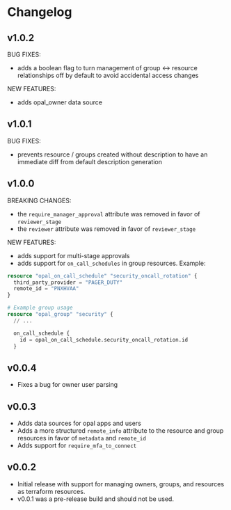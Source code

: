 # Changelog

## v1.0.2

BUG FIXES:
- adds a boolean flag to turn management of group <-> resource relationships off by default to avoid accidental access changes

NEW FEATURES:
- adds opal_owner data source

## v1.0.1

BUG FIXES:
- prevents resource / groups created without description to have an immediate diff from default description generation

## v1.0.0

BREAKING CHANGES:
- the `require_manager_approval` attribute was removed in favor of `reviewer_stage`
- the `reviewer` attribute was removed in favor of `reviewer_stage`

NEW FEATURES:
- adds support for multi-stage approvals
- adds support for `on_call_schedules` in group resources. Example: 

```terraform
resource "opal_on_call_schedule" "security_oncall_rotation" {
  third_party_provider = "PAGER_DUTY"
  remote_id = "PNXHVAA"
}

# Example group usage
resource "opal_group" "security" {
  // ...

  on_call_schedule {
    id = opal_on_call_schedule.security_oncall_rotation.id
  }
```

## v0.0.4
- Fixes a bug for owner user parsing

## v0.0.3
- Adds data sources for opal apps and users
- Adds a more structured `remote_info` attribute to the resource and group resources in favor of `metadata` and `remote_id`
- Adds support for `require_mfa_to_connect`

## v0.0.2
- Initial release with support for managing owners, groups, and resources as terraform resources.
- v0.0.1 was a pre-release build and should not be used.

